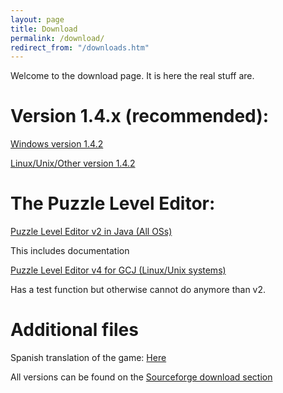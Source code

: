 ```yaml
---
layout: page
title: Download
permalink: /download/
redirect_from: "/downloads.htm"
---
```

Welcome to the download page. It is here the real stuff are.

# Version 1.4.x (recommended):

[Windows version 1.4.2](http://downloads.sourceforge.net/blockattack/BlockAttackSetup-1.4.2.exe?use_mirror=osdn) 

[Linux/Unix/Other version 1.4.2](http://downloads.sourceforge.net/blockattack/blockattack-1.4.2.tar.bz2?use_mirror=osdn)

# The Puzzle Level Editor:

[Puzzle Level Editor v2 in Java (All OSs)](http://prdownloads.sourceforge.net/blockattack/BlockAttackLevelEditor2_Java.zip?download)

This includes documentation

[Puzzle Level Editor v4 for GCJ (Linux/Unix systems)](http://prdownloads.sourceforge.net/blockattack/blockattackeditor-4.tar.gz?download)

Has a test function but otherwise cannot do anymore than v2. 

# Additional files

Spanish translation of the game: [Here](http://prdownloads.sourceforge.net/blockattack/BlockAttackLinux-1.3.0-castellanizacion.zip?download)


All versions can be found on the [Sourceforge download section](http://sourceforge.net/project/showfiles.php?group_id=149110)
